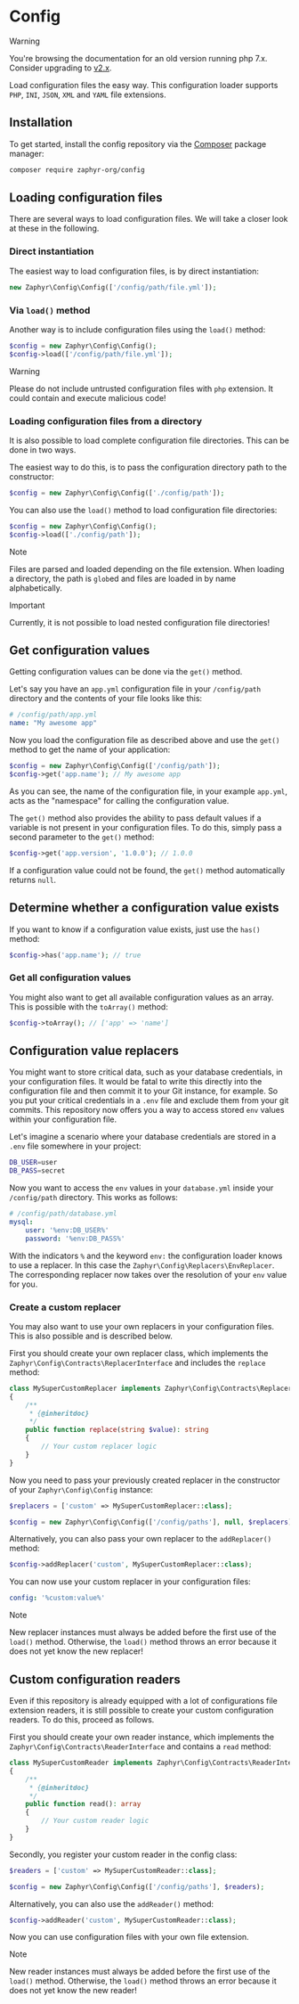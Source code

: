 # Config

> [!WARNING]
> You're browsing the documentation for an old version running php 7.x.
> Consider upgrading to [v2.x](/docs/repositories/2.x/config).

Load configuration files the easy way. This configuration loader supports `PHP`, `INI`, `JSON`, `XML` and
`YAML` file extensions.

## Installation

To get started, install the config repository via the [Composer](https://getcomposer.org/) package manager:

```bash
composer require zaphyr-org/config
```

## Loading configuration files

There are several ways to load configuration files. We will take a closer look at these in the following.

### Direct instantiation

The easiest way to load configuration files, is by direct instantiation:

```php
new Zaphyr\Config\Config(['/config/path/file.yml']);
```

### Via `load()` method

Another way is to include configuration files using the `load()` method:

```php
$config = new Zaphyr\Config\Config();
$config->load(['/config/path/file.yml']);
```

> [!WARNING]
> Please do not include untrusted configuration files with `php` extension. It could contain and execute malicious code!

### Loading configuration files from a directory

It is also possible to load complete configuration file directories. This can be done in two ways.

The easiest way to do this, is to pass the configuration directory path to the constructor:

```php
$config = new Zaphyr\Config\Config(['./config/path']);
```

You can also use the `load()` method to load configuration file directories:

```php
$config = new Zaphyr\Config\Config();
$config->load(['./config/path']);
```

> [!NOTE]
> Files are parsed and loaded depending on the file extension. When loading a directory,
> the path is `glob`ed and files are loaded in by name alphabetically.

> [!IMPORTANT]
> Currently, it is not possible to load nested configuration file directories!

## Get configuration values

Getting configuration values can be done via the `get()` method.

Let's say you have an `app.yml` configuration file in your `/config/path` directory
and the contents of your file looks like this:

```yaml
# /config/path/app.yml
name: "My awesome app"
```

Now you load the configuration file as described above and use the `get()` method to get the name of your application:

```php
$config = new Zaphyr\Config\Config(['/config/path']);
$config->get('app.name'); // My awesome app
```

As you can see, the name of the configuration file, in your example `app.yml`, acts as the "namespace"
for calling the configuration value.

The `get()` method also provides the ability to pass default values if a variable is not present in your
configuration files. To do this, simply pass a second parameter to the `get()` method:

```php
$config->get('app.version', '1.0.0'); // 1.0.0
```

If a configuration value could not be found, the `get()` method automatically returns `null`.

## Determine whether a configuration value exists

If you want to know if a configuration value exists, just use the `has()` method:

```php
$config->has('app.name'); // true
```

### Get all configuration values

You might also want to get all available configuration values as an array. This is possible with the
`toArray()` method:

```php
$config->toArray(); // ['app' => 'name']
```

## Configuration value replacers

You might want to store critical data, such as your database credentials, in your configuration files.
It would be fatal to write this directly into the configuration file and then commit it to your Git instance, for
example.
So you put your critical credentials in a `.env` file and exclude them from your git commits. This repository now
offers you a way to access stored `env` values within your configuration file.

Let's imagine a scenario where your database credentials are stored in a `.env` file somewhere in your project:

```bash
DB_USER=user
DB_PASS=secret
```

Now you want to access the `env` values in your `database.yml` inside your `/config/path` directory. This works as
follows:

```yaml
# /config/path/database.yml
mysql:
    user: '%env:DB_USER%'
    password: '%env:DB_PASS%'
```

With the indicators `%` and the keyword `env:` the configuration loader knows to use a replacer. In this case the
`Zaphyr\Config\Replacers\EnvReplacer`. The corresponding replacer now takes over the resolution of your `env` value for
you.

### Create a custom replacer

You may also want to use your own replacers in your configuration files. This is also possible and is described below.

First you should create your own replacer class, which implements the `Zaphyr\Config\Contracts\ReplacerInterface` and
includes the `replace` method:

```php
class MySuperCustomReplacer implements Zaphyr\Config\Contracts\ReplacerInterface
{
    /**
     * {@inheritdoc}
     */
    public function replace(string $value): string
    {
        // Your custom replacer logic
    }
}
```

Now you need to pass your previously created replacer in the constructor of your `Zaphyr\Config\Config` instance:

```php
$replacers = ['custom' => MySuperCustomReplacer::class];

$config = new Zaphyr\Config\Config(['/config/paths'], null, $replacers);
```

Alternatively, you can also pass your own replacer to the `addReplacer()` method:

```php
$config->addReplacer('custom', MySuperCustomReplacer::class);
```

You can now use your custom replacer in your configuration files:

```yaml
config: '%custom:value%'
```

> [!NOTE]
> New replacer instances must always be added before the first use of the `load()` method.
> Otherwise, the `load()` method throws an error because it does not yet know the new replacer!

## Custom configuration readers

Even if this repository is already equipped with a lot of configurations file extension readers, it is still possible
to create your custom configuration readers. To do this, proceed as follows.

First you should create your own reader instance, which implements the `Zaphyr\Config\Contracts\ReaderInterface` and
contains a `read` method:

```php
class MySuperCustomReader implements Zaphyr\Config\Contracts\ReaderInterface
{
    /**
     * {@inheritdoc}
     */
    public function read(): array
    {
        // Your custom reader logic
    }
}
```

Secondly, you register your custom reader in the config class:

```php
$readers = ['custom' => MySuperCustomReader::class];

$config = new Zaphyr\Config\Config(['/config/paths'], $readers);
```

Alternatively, you can also use the `addReader()` method:

```php
$config->addReader('custom', MySuperCustomReader::class);
```

Now you can use configuration files with your own file extension.

> [!NOTE]
> New reader instances must always be added before the first use of the `load()` method.
> Otherwise, the `load()` method throws an error because it does not yet know the new reader!
